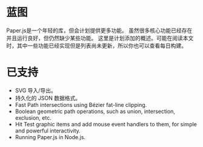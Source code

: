 # 蓝图

Paper.js是一个年轻的库，但会计划提供更多功能。 虽然很多核心功能已经存在并且运行良好，但仍然缺少某些功能。 这里是计划添加的概述。可能在阅读本文时，其中一些功能已经实现但是列表尚未更新，所以你也可以查看每日构建。

# 已支持

* SVG 导入/导出。
* 持久化的 JSON 数据格式。
* Fast Path intersections using Bézier fat-line clipping.
* Boolean geometric path operations, such as union, intersection, exclusion, etc.
* Hit Test graphic items and add mouse event handlers to them, for simple and powerful interactivity.
* Running Paper.js in Node.js.



